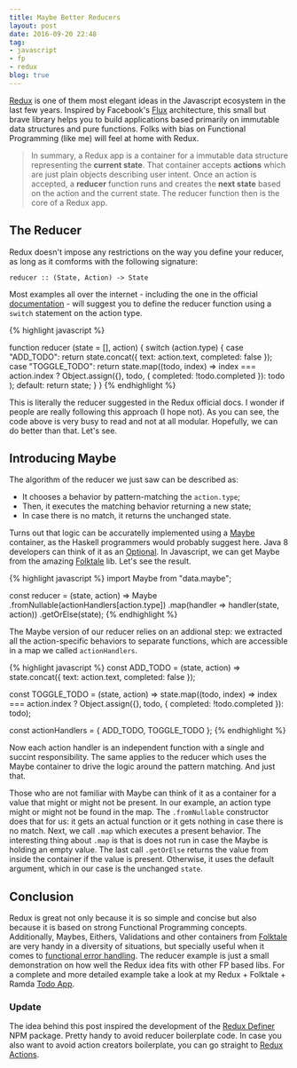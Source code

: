 ```yaml
---
title: Maybe Better Reducers
layout: post
date: 2016-09-20 22:48
tag:
- javascript
- fp
- redux
blog: true
---
```


[Redux](http://redux.js.org/) is one of them most elegant ideas in the Javascript ecosystem in the last few years. Inspired by Facebook's [Flux](https://facebook.github.io/flux/) architecture, this small but brave library helps you to build applications based primarily on immutable data structures and pure functions. Folks with bias on Functional Programming (like me) will feel at home with Redux.

> In summary, a Redux app is a container for a immutable data structure representing the **current state**. That container accepts **actions** which are just plain objects describing user intent. Once an action is accepted, a **reducer** function runs and creates the **next state** based on the action and the current state. The reducer function then is the core of a Redux app.

## The Reducer

Redux doesn't impose any restrictions on the way you define your reducer, as long as it comforms with the following signature:

`reducer :: (State, Action) -> State`

Most examples all over the internet - including the one in the official [documentation](http://redux.js.org/docs/basics/Reducers.html) - will suggest you to define the reducer function using a `switch` statement on the action type. 

{% highlight javascript %}

function reducer (state = [], action) {
  switch (action.type) {
    case "ADD_TODO":
      return state.concat({
        text: action.text,
        completed: false
      });
    case "TOGGLE_TODO":
      return state.map((todo, index) =>
        index === action.index ?
          Object.assign({}, todo, { completed: !todo.completed }): todo
      );
    default:
      return state;
  }
}
{% endhighlight %}

This is literally the reducer suggested in the Redux official docs. I wonder if people are really following this approach (I hope not). As you can see, the code above is very busy to read and not at all modular. Hopefully, we can do better than that. Let's see.

## Introducing Maybe

The algorithm of the reducer we just saw can be described as:

- It chooses a behavior by pattern-matching the `action.type`;
- Then, it executes the matching behavior returning a new state;
- In case there is no match, it returns the unchanged state.

Turns out that logic can be accuratelly implemented using a [Maybe](https://wiki.haskell.org/Maybe) container, as the Haskell programmers would probably suggest here. Java 8 developers can think of it as an [Optional](https://docs.oracle.com/javase/8/docs/api/java/util/Optional.html). In Javascript, we can get Maybe from the amazing [Folktale](http://folktalegithubio.readthedocs.io/en/latest/api/data/maybe/Maybe.html?highlight=maybe) lib. Let's see the result.

{% highlight javascript %}
import Maybe from "data.maybe";

const reducer = (state, action) => 
  Maybe
    .fromNullable(actionHandlers[action.type])
    .map(handler => handler(state, action))
    .getOrElse(state);
{% endhighlight %}

The Maybe version of our reducer relies on an addional step: we extracted all the action-specific behaviors to separate functions, which are accessible in a map we called `actionHandlers`.

{% highlight javascript %}
const ADD_TODO = (state, action) =>
  state.concat({ text: action.text, completed: false });

const TOGGLE_TODO = (state, action) =>
  state.map((todo, index) =>
    index === action.index ?
      Object.assign({}, todo, { completed: !todo.completed }): todo);

const actionHandlers = { ADD_TODO, TOGGLE_TODO };
{% endhighlight %}

Now each action handler is an independent function with a single and succint responsibility. The same applies to the reducer which uses the Maybe container to drive the logic around the pattern matching. And just that.

Those who are not familiar with Maybe can think of it as a container for a value that might or might not be present. In our example, an action type might or might not be found in the map. The `.fromNullable` constructor does that for us: it gets an actual function or it gets nothing in case there is no match. Next, we call `.map` which executes a present behavior. The interesting thing about `.map` is that is does not run in case the Maybe is holding an empty value. The last call `.getOrElse` returns the value from inside the container if the value is present. Otherwise, it uses the default argument, which in our case is the unchanged `state`.

## Conclusion

Redux is great not only because it is so simple and concise but also because it is based on strong Functional Programming concepts. Additionally, Maybes, Eithers, Validations and other containers from [Folktale](http://folktalejs.org/) are very handy in a diversity of situations, but specially useful when it comes to [functional error handling](http://robotlolita.me/2013/12/08/a-monad-in-practicality-first-class-failures.html). The reducer example is just a small demonstration on how well the Redux idea fits with other FP based libs. For a complete and more detailed example take a look at my Redux + Folktale + Ramda [Todo App](https://github.com/vvgomes/redux-todo/).

### Update

The idea behind this post inspired the development of the [Redux Definer](https://www.npmjs.com/package/redux-definer) NPM package. Pretty handy to avoid reducer boilerplate code. In case you also want to avoid action creators boilerplate, you can go straight to [Redux Actions](https://www.npmjs.com/package/redux-actions).

